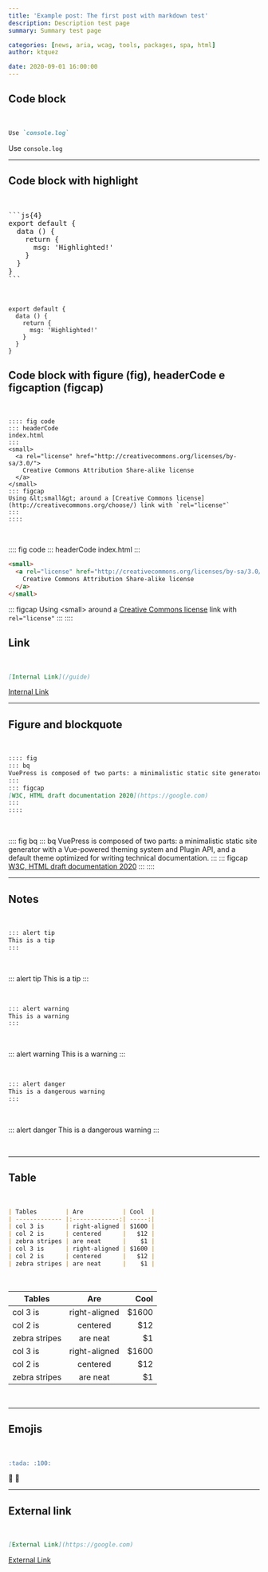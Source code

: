 ```yaml
---
title: 'Example post: The first post with markdown test'
description: Description test page
summary: Summary test page

categories: [news, aria, wcag, tools, packages, spa, html]
author: ktquez

date: 2020-09-01 16:00:00
---
```



## Code block

<br>

```md
Use `console.log`
```

Use `console.log`

---

## Code block with highlight

<br>

<pre>
```js{4}
export default {
  data () {
    return {
      msg: 'Highlighted!'
    }
  }
}
```
</pre>

<br>

```js{4}
export default {
  data () {
    return {
      msg: 'Highlighted!'
    }
  }
}
```

## Code block with figure (fig), headerCode e figcaption (figcap)

<br>

```
:::: fig code
::: headerCode
index.html
:::
<small>
  <a rel="license" href="http://creativecommons.org/licenses/by-sa/3.0/">
    Creative Commons Attribution Share-alike license
  </a>
</small>
::: figcap
Using &lt;small&gt; around a [Creative Commons license](http://creativecommons.org/choose/) link with `rel="license"`
:::
::::
```

<br />

:::: fig code
::: headerCode
index.html
:::
```html
<small>
  <a rel="license" href="http://creativecommons.org/licenses/by-sa/3.0/">
    Creative Commons Attribution Share-alike license
  </a>
</small>
```
::: figcap
Using &lt;small&gt; around a [Creative Commons license](http://creativecommons.org/choose/) link with `rel="license"`
:::
::::

## Link

<br>

```md
[Internal Link](/guide)
```
[Internal Link](/guide)

---

## Figure and blockquote

<br />

```markdown
:::: fig
::: bq
VuePress is composed of two parts: a minimalistic static site generator with a Vue-powered theming system and Plugin API, and a default theme optimized for writing technical documentation.
:::
::: figcap
[W3C, HTML draft documentation 2020](https://google.com)
:::
::::
```

<br />

:::: fig bq
::: bq
VuePress is composed of two parts: a minimalistic static site generator with a Vue-powered theming system and Plugin API, and a default theme optimized for writing technical documentation.
:::
::: figcap
[W3C, HTML draft documentation 2020](https://google.com)
:::
::::

---

## Notes

<br>

```md
::: alert tip
This is a tip
:::
```

<br>

::: alert tip
This is a tip
:::

<br>

```md
::: alert warning
This is a warning
:::
```

<br>

::: alert warning
This is a warning
:::

<br>

```md
::: alert danger
This is a dangerous warning
:::
```

<br>

::: alert danger
This is a dangerous warning
:::

<br>

---

## Table

<br>

```md
| Tables        | Are           | Cool  |
| ------------- |:-------------:| -----:|
| col 3 is      | right-aligned | $1600 |
| col 2 is      | centered      |   $12 |
| zebra stripes | are neat      |    $1 |
| col 3 is      | right-aligned | $1600 |
| col 2 is      | centered      |   $12 |
| zebra stripes | are neat      |    $1 |
```

<br>

| Tables        | Are           | Cool  |
| ------------- |:-------------:| -----:|
| col 3 is      | right-aligned | $1600 |
| col 2 is      | centered      |   $12 |
| zebra stripes | are neat      |    $1 |
| col 3 is      | right-aligned | $1600 |
| col 2 is      | centered      |   $12 |
| zebra stripes | are neat      |    $1 |

<br>

---

## Emojis

<br>

```md
:tada: :100:
```

:tada: :100:

---

## External link

<br>

```md
[External Link](https://google.com)
```

[External Link](https://google.com)
